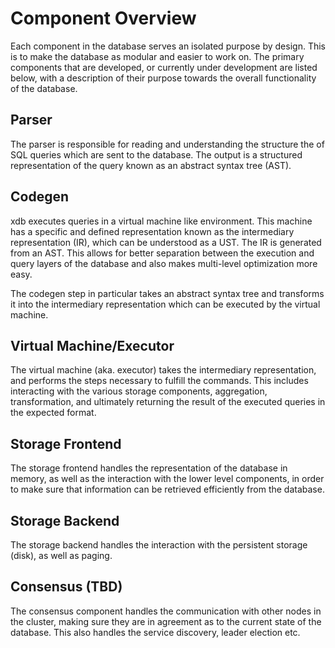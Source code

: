 # Component Overview

Each component in the database serves an isolated purpose by design. This is to make the database as modular and easier to work on. The primary components that are developed, or currently under development are listed below, with a description of their purpose towards the overall functionality of the database.

## Parser

The parser is responsible for reading and understanding the structure the of SQL queries which are sent to the database.
The output is a structured representation of the query known as an abstract syntax tree (AST).

## Codegen

xdb executes queries in a virtual machine like environment. This machine has a specific and defined representation known as the intermediary representation (IR), which can be understood as a UST. The IR is generated from an AST. This allows for better separation between the execution and query layers of the database and also makes multi-level optimization more easy.

The codegen step in particular takes an abstract syntax tree and transforms it into the intermediary representation which can be executed by the virtual machine.

## Virtual Machine/Executor

The virtual machine (aka. executor) takes the intermediary representation, and performs the steps necessary to fulfill the commands. This includes interacting with the various storage components, aggregation, transformation, and ultimately returning the result of the executed queries in the expected format.

## Storage Frontend

The storage frontend handles the representation of the database in memory, as well as the interaction with the lower level components, in order to make sure that information can be retrieved efficiently from the database.

## Storage Backend

The storage backend handles the interaction with the persistent storage (disk), as well as paging.

## Consensus (TBD)

The consensus component handles the communication with other nodes in the cluster, making sure they are in agreement as to the current state of the database. This also handles the service discovery, leader election etc.
